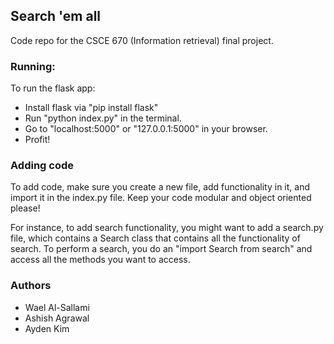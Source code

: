 ## Search 'em all

Code repo for the CSCE 670 (Information retrieval) final project.

### Running:

To run the flask app:

- Install flask via "pip install flask"
- Run "python index.py" in the terminal.
- Go to "localhost:5000" or "127.0.0.1:5000" in your browser.
- Profit!


### Adding code
To add code, make sure you create a new file, add functionality in it, and import it in the index.py file. Keep your code modular and object oriented please! 

For instance, to add search functionality, you might want to add a search.py file, which contains a Search class that contains all the functionality of search. To perform a search, you do an "import Search from search" and access all the methods you want to access.

### Authors
- Wael Al-Sallami
- Ashish Agrawal
- Ayden Kim
